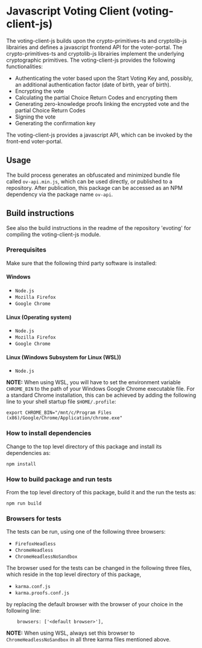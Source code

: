 # Javascript Voting Client (voting-client-js)

The voting-client-js builds upon the crypto-primitives-ts and cryptolib-js librairies and defines a javascript frontend API for the voter-portal. The crypto-primitives-ts and cryptolib-js librairies implement the underlying cryptographic primitives.
The voting-client-js provides the following functionalities:

- Authenticating the voter based upon the Start Voting Key and, possibly, an additional authentication factor (date of birth, year of birth).
- Encrypting the vote
- Calculating the partial Choice Return Codes and encrypting them
- Generating zero-knowledge proofs linking the encrypted vote and the partial Choice Return Codes
- Signing the vote
- Generating the confirmation key

The voting-client-js provides a javascript API, which can be invoked by the front-end voter-portal.

## Usage

The build process generates an obfuscated and minimized bundle file called `ov-api.min.js`, which can be used directly, or published to a repository. After publication, this package can be accessed as an NPM dependency via the package name `ov-api`.
&nbsp;

## Build instructions

See also the build instructions in the readme of the repository 'evoting' for compiling the voting-client-js module.

### Prerequisites

Make sure that the following third party software is installed:

#### Windows

- `Node.js`
- `Mozilla Firefox`
- `Google Chrome`

#### Linux (Operating system)

- `Node.js`
- `Mozilla Firefox`
- `Google Chrome`

#### Linux (Windows Subsystem for Linux (WSL))

- `Node.js`

**NOTE:** When using WSL, you will have to set the environment variable `CHROME_BIN` to the path of your Windows Google Chrome executable file.
For a standard Chrome installation, this can be achieved by adding the following line to your shell startup file `$HOME/.profile`:

```text
export CHROME_BIN="/mnt/c/Program Files (x86)/Google/Chrome/Application/chrome.exe"
```

### How to install dependencies

Change to the top level directory of this package and install its dependencies as:

```text
npm install
```

### How to build package and run tests

From the top level directory of this package, build it and the run the tests as:

```text
npm run build
```

### Browsers for tests

The tests can be run, using one of the following three browsers:

- `FirefoxHeadless`
- `ChromeHeadless`
- `ChromeHeadlessNoSandbox`

The browser used for the tests can be changed in the following three files, which reside in the top level directory of this package,

- `karma.conf.js`
- `karma.proofs.conf.js`

by replacing the default browser with the browser of your choice in the following line:

```text
    browsers: ['<default browser>'],
```

**NOTE:** When using WSL, always set this browser to `ChromeHeadlessNoSandbox` in all three karma files mentioned above.
